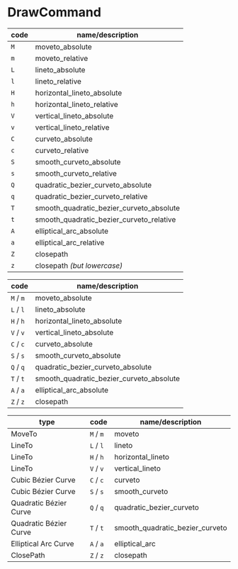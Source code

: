 # DrawCommand

| code |             name/description             |
| ---- | ---------------------------------------- |
| `M`  | moveto_absolute                          |
| `m`  | moveto_relative                          |
| `L`  | lineto_absolute                          |
| `l`  | lineto_relative                          |
| `H`  | horizontal_lineto_absolute               |
| `h`  | horizontal_lineto_relative               |
| `V`  | vertical_lineto_absolute                 |
| `v`  | vertical_lineto_relative                 |
| `C`  | curveto_absolute                         |
| `c`  | curveto_relative                         |
| `S`  | smooth_curveto_absolute                  |
| `s`  | smooth_curveto_relative                  |
| `Q`  | quadratic_bezier_curveto_absolute        |
| `q`  | quadratic_bezier_curveto_relative        |
| `T`  | smooth_quadratic_bezier_curveto_absolute |
| `t`  | smooth_quadratic_bezier_curveto_relative |
| `A`  | elliptical_arc_absolute                  |
| `a`  | elliptical_arc_relative                  |
| `Z`  | closepath                                |
| `z`  | closepath *(but lowercase)*              |

|   code    |             name/description             |
| --------- | ---------------------------------------- |
| `M` / `m` | moveto_absolute                          |
| `L` / `l` | lineto_absolute                          |
| `H` / `h` | horizontal_lineto_absolute               |
| `V` / `v` | vertical_lineto_absolute                 |
| `C` / `c` | curveto_absolute                         |
| `S` / `s` | smooth_curveto_absolute                  |
| `Q` / `q` | quadratic_bezier_curveto_absolute        |
| `T` / `t` | smooth_quadratic_bezier_curveto_absolute |
| `A` / `a` | elliptical_arc_absolute                  |
| `Z` / `z` | closepath                                |

|          type          |   code    |        name/description         |
| ---------------------- | --------- | ------------------------------- |
| MoveTo                 | `M` / `m` | moveto                          |
| LineTo                 | `L` / `l` | lineto                          |
| LineTo                 | `H` / `h` | horizontal_lineto               |
| LineTo                 | `V` / `v` | vertical_lineto                 |
| Cubic Bézier Curve     | `C` / `c` | curveto                         |
| Cubic Bézier Curve     | `S` / `s` | smooth_curveto                  |
| Quadratic Bézier Curve | `Q` / `q` | quadratic_bezier_curveto        |
| Quadratic Bézier Curve | `T` / `t` | smooth_quadratic_bezier_curveto |
| Elliptical Arc Curve   | `A` / `a` | elliptical_arc                  |
| ClosePath              | `Z` / `z` | closepath                       |
